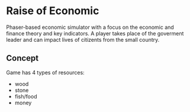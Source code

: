 # Raise of Economic

Phaser-based economic simulator with a focus on the economic and finance theory and key indicators.
A player takes place of the goverment leader and can impact lives of citizents from the small country.

## Concept

Game has 4 types of resources:
- wood
- stone
- fish/food
- money
